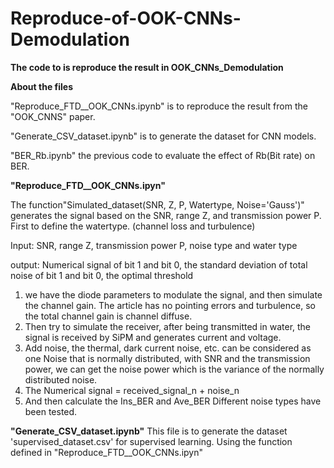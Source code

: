 # Reproduce-of-OOK-CNNs-Demodulation
**The code to is reproduce the result in  OOK_CNNs_Demodulation**

**About the files**

"Reproduce_FTD__OOK_CNNs.ipynb" is to reproduce the result from the "OOK_CNNS" paper.

"Generate_CSV_dataset.ipynb" is to generate the dataset for CNN models. 

"BER_Rb.ipynb" the previous code to evaluate the effect of Rb(Bit rate) on BER.


**"Reproduce_FTD__OOK_CNNs.ipyn"**

The function"Simulated_dataset(SNR, Z, P, Watertype, Noise='Gauss')" generates the signal based on the SNR, range Z, and transmission power P.
First to define the watertype. (channel loss and turbulence)

Input: SNR, range Z, transmission power P, noise type and water type

output: Numerical signal of bit 1 and bit 0, the standard deviation of total noise of bit 1 and bit 0, the optimal threshold

1. we have the diode parameters to modulate the signal, and then simulate the channel gain. The article has no pointing errors and turbulence, so the total channel gain is channel diffuse.
2. Then try to simulate the receiver, after being transmitted in water, the signal is received by SiPM and generates current and voltage.
3. Add noise, the thermal, dark current noise, etc. can be considered as one Noise that is normally distributed, with SNR and the transmission power, we can get the noise power which is the variance of the normally distributed noise.
4. The Numerical signal  = received_signal_n + noise_n
5. And then calculate the Ins_BER and Ave_BER
Different noise types have been tested.

**"Generate_CSV_dataset.ipynb"**
This file is to generate the dataset 'supervised_dataset.csv' for supervised learning. Using the function defined in "Reproduce_FTD__OOK_CNNs.ipyn"


